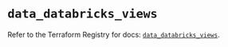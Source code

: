 # `data_databricks_views`

Refer to the Terraform Registry for docs: [`data_databricks_views`](https://registry.terraform.io/providers/databricks/databricks/1.47.0/docs/data-sources/views).
